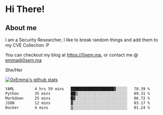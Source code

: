 # Hi There!

## About me
I am a Security Researcher, I like to break random things and add them to my CVE Collection :P 

You can checkout my blog at https://0xem.ma, or contact me @ [emma@0xem.ma](mailto:emma@0xem.ma)

She/Her

[![0xEmma's github stats](https://github-readme-stats.vercel.app/api?username=0xEmma&count_private=true&show_icons=true&theme=dark)](https://github.com/0xEmma)
<!--START_SECTION:waka-->

```txt
YAML         4 hrs 59 mins   ███████████████████▓░░░░░   78.39 %
Python       35 mins         ██▒░░░░░░░░░░░░░░░░░░░░░░   09.31 %
Markdown     25 mins         █▓░░░░░░░░░░░░░░░░░░░░░░░   06.72 %
JSON         12 mins         ▓░░░░░░░░░░░░░░░░░░░░░░░░   03.17 %
Docker       4 mins          ▒░░░░░░░░░░░░░░░░░░░░░░░░   01.24 %
```

<!--END_SECTION:waka-->
